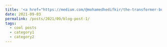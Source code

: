 ```yaml
---
title: '<a href="https://medium.com/@mohamedhedifkir/the-transformer-bdfa3366b547">The Transformer</a>'
date: 2021-09-03
permalink: /posts/2021/09/blog-post-1/
tags:
  - cool posts
  - category1
  - category2
---
```

